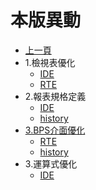 # 本版異動

* [上一頁](../README.md)
* 1.檢視表優化
  * [IDE](ITEM_1/IDE/README.md)
  * [RTE](ITEM_1/RTE/README.md)
* 2.報表規格定義
  * [IDE](ITEM_2/IDE/README.md)
  * [history](ITEM_2/history.md)
* [3.BPS介面優化](ITEM_3/README.md)
  * [RTE](ITEM_3/RTE/README.md)
  * [history](ITEM_3/history.md)
* 3.運算式優化
  * [IDE](ITEM_4/IDE/README.md)